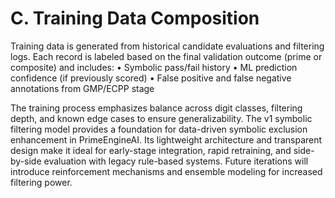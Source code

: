 # C. Training Data Composition

Training data is generated from historical candidate evaluations and filtering logs. Each record is labeled based on the final validation outcome (prime or composite) and includes:
• Symbolic pass/fail history
• ML prediction confidence (if previously scored)
• False positive and false negative annotations from GMP/ECPP stage

The training process emphasizes balance across digit classes, filtering depth, and known edge cases to ensure generalizability. The v1 symbolic filtering model provides a foundation for data-driven symbolic exclusion enhancement in PrimeEngineAI. Its lightweight architecture and transparent design make it ideal for early-stage integration, rapid retraining, and side-by-side evaluation with legacy rule-based systems. Future iterations will introduce reinforcement mechanisms and ensemble modeling for increased filtering power.

